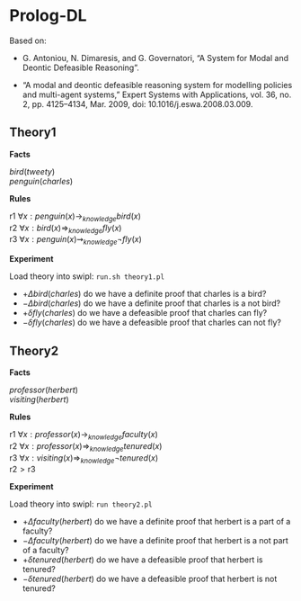 # Prolog-DL

Based on:

- G. Antoniou, N. Dimaresis, and G. Governatori, “A System for Modal and Deontic Defeasible Reasoning”.

- “A modal and deontic defeasible reasoning system for modelling policies and multi-agent systems,” Expert Systems with Applications, vol. 36, no. 2, pp. 4125–4134, Mar. 2009, doi: 10.1016/j.eswa.2008.03.009.

## Theory1

**Facts**

$bird(tweety)$\
$penguin(charles)$

**Rules**

$\text{r1 } \forall x: penguin(x) \rightarrow_{knowledge} bird(x)$\
$\text{r2 } \forall x: bird(x) \Rightarrow_{knowledge} fly(x)$\
$\text{r3 } \forall x: penguin(x) \rightsquigarrow_{knowledge} \lnot fly(x)$ 

**Experiment**

Load theory into swipl: `run.sh theory1.pl`

- $+\Delta bird(charles)$ do we have a definite proof that charles is a bird?
- $-\Delta bird(charles)$ do we have a definite proof that charles is a not bird?
- $+\delta fly(charles)$ do we have a defeasible proof that charles can fly?
- $-\delta fly(charles)$ do we have a defeasible proof that charles can not fly?

## Theory2

**Facts**

$professor(herbert)$\
$visiting(herbert)$

**Rules**

$\text{r1 } \forall x : professor(x) \rightarrow_{knowledge} faculty(x)$\
$\text{r2 } \forall x : professor(x) \Rightarrow_{knowledge} tenured(x)$\
$\text{r3 } \forall x : visiting(x) \Rightarrow_{knowledge} \lnot tenured(x)$\
$\text{r2} \gt \text{r3}$

**Experiment**

Load theory into swipl: `run theory2.pl`

- $+\Delta faculty(herbert)$ do we have a definite proof that herbert is a part of a faculty?
- $-\Delta faculty(herbert)$ do we have a definite proof that herbert is a not part of a faculty?
- $+\delta tenured(herbert)$ do we have a defeasible proof that herbert is tenured?
- $-\delta tenured(herbert)$ do we have a defeasible proof that herbert is not tenured?